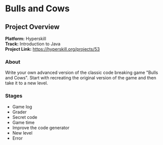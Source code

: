 # Bulls and Cows

## Project Overview
**Platform:** Hyperskill  
**Track:** Introduction to Java  
**Project Link:** https://hyperskill.org/projects/53

### About
Write your own advanced version of the classic code breaking game "Bulls and Cows". Start with recreating the original version of the game and then take it to a new level.

### Stages
- Game log
- Grader
- Secret code
- Game time
- Improve the code generator
- New level
- Error